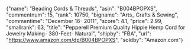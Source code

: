 {"name": "Beading Cords & Threads", "asin": "B004BPOPXS", "commentnum": 15, "rank": 10750, "bigname": "Arts_ Crafts & Sewing", "commentime": "December 16- 2011", "score": 4.1, "price": 2.99, "smallrank": 63, "title": "Pepperell Premium Quality Hippie Hemp Cord for Jewelry Making- 380-Feet- Natural", "shipby": "FBA", "url": "https://www.amazon.com/dp/B004BPOPXS", "soldby": "Amazon.com"}